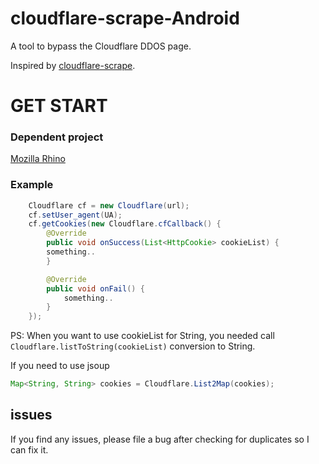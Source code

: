 # cloudflare-scrape-Android  
A tool to bypass the Cloudflare DDOS page.  


Inspired by [cloudflare-scrape](https://github.com/Anorov/cloudflare-scrape).  
# GET START  
### Dependent project  
[Mozilla Rhino](https://developer.mozilla.org/en-US/docs/Mozilla/Projects/Rhino/Download_Rhino)  

### Example  
```java
    Cloudflare cf = new Cloudflare(url);
    cf.setUser_agent(UA);
    cf.getCookies(new Cloudflare.cfCallback() {
        @Override
        public void onSuccess(List<HttpCookie> cookieList) {
	    something..
        }

        @Override
        public void onFail() {
            something..
        }
    });
```  
PS: When you want to use cookieList for String, you needed call `Cloudflare.listToString(cookieList)` conversion to String.  
  
If you need to use jsoup  
```java
Map<String, String> cookies = Cloudflare.List2Map(cookies);
```  
## issues
If you find any issues, please file a bug after checking for duplicates so I can fix it.
